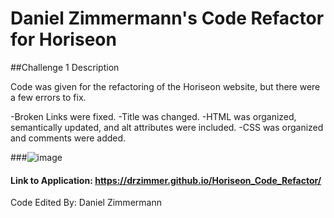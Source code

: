 # Daniel Zimmermann's Code Refactor for Horiseon

##Challenge 1 Description

Code was given for the refactoring of the Horiseon website, but there were a few errors to fix.

-Broken Links were fixed.
-Title was changed.
-HTML was organized, semantically updated, and alt attributes were included.
-CSS was organized and comments were added.


###![image](https://user-images.githubusercontent.com/91150259/144637611-43cc5c83-be73-49ba-bee8-f7fbfde4d332.png)


#### Link to Application: https://drzimmer.github.io/Horiseon_Code_Refactor/

Code Edited By: Daniel Zimmermann
